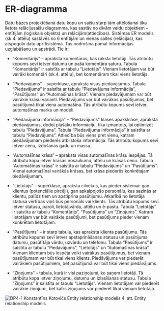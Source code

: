 # ER-diagramma
Datu bāzes projektēšanā datu kopu un saišu starp tām attēlošanai tika lietota relācijusaišu diagramma, kas sastāv no divām veidu objektiem – entītijām (loģiskais objekts) un relācijām(attiecības). Sistēmas ER modelis (sk.4. attēlu) sastāvēs no 6 entītijām un vienas saites (relācijas), kas atspoguļo datu aprītisistēmā. Tas nodrošina pamat informācijas uzglabāšanu un apstrādi. Tie ir:

* “Komentārijs” – apraksta komentārus, kas raksta lietotāji. Tās atribūtu kopums sevī ietver datumu un paša komentāra saturu. Tabula “Komentārijs” ir saistīta ar tabulu “Lietotājs”. Vienam lietotājam var būt vairāki komentāri (sk.4. attēlu), bet komentāram tikai viens lietotājs. 

* “Piedavājums” – superklase, apraksta visus piedāvājumus. Tabula “Piedavājums” ir saistīta ar tabulu “Piedavājuma informācija”, “Pasūtījums” un “Automašīnas krāsa”. Vienam piedavājumam var būt vairākie krāsu varianti. Piedavājums var būt vairākos pasūtījumos, bet pasūtījumā tikai viena automašīna. Tās atribūtu kopums sevī ietver, automašīnas marku un modeli.

* “Piedavājuma informācija” – “Piedavājums” klases apakšklase, apraksta piedāvājumus, dodot plašāku informāciju, tika izmantots, lai optimizēt tabulu “Piedavājums”. Tabula “Piedavājuma informācija” ir saistīta ar tabulu “Piedavājums”. Attiecība būs viens pret vienu, katram piedāvājumam piederēs atbilstoša informācija. Tās atribūtu kopums sevī ietver cenu, izdošanas gadu un massu.

* “Automašīnas krāsa” – apraksta visas automašīnas krāsu iespējas. Tā atribūtu kopa ietver krāsas nosaukumu, attēlu un krāsas cenu. Tabula “Automašīnas krāsa” ir saistīta ar tabulu “Piedavājums” un “Pasūtījums”. Vienai automašīnai vairākās krāsas, bet krāsa piederēs konkrētajam piedāvājumam.

* “Lietotājs” – superklase, apraksta cilvēkus, kas pieder sistēmai:  gan klientus (potenciālie pircēji), gan apkalpojošo personālu, kas sazinās ar klientu, palīdz tiem un apstiprina pasūtijumu. Atkarībā no lietotāja statusa vērtības viņš būs personāls vai klients. Tās atribūtu kopums sevī ietver statusu, paroli, lietotājvārdu, attēlu un ē-pastu. Tabula “Lietotājs” ir saistīta ar tabulu “Komentārijs”, “Pasūtījums” un “Ziņojums”. Katram lietotājam var būt vairākie pasūtījumi, bet pasūtījums pieder vienam konkrētam lietotājam.

* “Pasūtījums” – ir starp tabula, kas apraksta klienta pasūtijumu. Tās atribūtu kopums sevī ietver apstaprināšanas statusu un pasūtijuma datumu, pasūtītāja vārdu, uzvārdu un telefonu. Tabula “Pasūtījums” ir saistīta ar tabulu “Piedavājums”, “Lietotājs” un “Automašīnas krāsa”. Vienam klientam būs iespēja veikt vairākus pasūtījumus, bet vienam pasūtījumam var būt tikai viens klients. Piedāvājums var piederēt vairākiem pasūtijumiem, bet pasūtijumā var būt tikai viens piedāvājums.

* “Ziņojums” – tabula, kurā ir visi paziņojumi, ko saņem lietotāji. Tā atribūtu kopa ietver ziņojumu, datumu un izlasīšanas statusu. Tabula “Ziņojums” ir saistīta ar tabulu “Lietotājs”. Vienam lietotājam var piederēt vairākie ziņojumi, bet katrs ziņojums var piederēt tikai vienam lietotāja.

![DP4-1 Konstantīns Kotovičs Entity relationship modelis](https://media.discordapp.net/attachments/968604972730155058/1210666898258395217/Entity_relationship_modelis.png?ex=65eb6469&is=65d8ef69&hm=1f17c173f0a91c0913246d8bd0522612d1f88b9e60e9ca75bf729257a8bdf074&=&format=webp&quality=lossless&width=790&height=905)
4. att. Entity relationship modelis